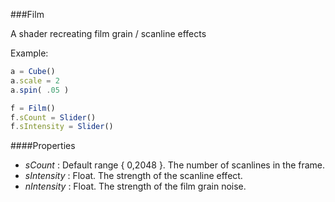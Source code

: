###Film

A shader recreating film grain / scanline effects

Example:
```javascript
a = Cube()
a.scale = 2
a.spin( .05 )

f = Film()
f.sCount = Slider()
f.sIntensity = Slider()
```

####Properties

* _sCount_ : Default range { 0,2048 }. The number of scanlines in the frame. 
* _sIntensity_ : Float. The strength of the scanline effect.
* _nIntensity_ : Float. The strength of the film grain noise.
